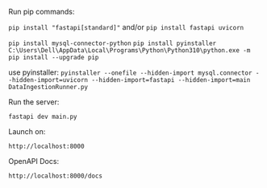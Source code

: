 Run pip commands:

`pip install "fastapi[standard]"` and/or `pip install fastapi uvicorn`

`pip install mysql-connector-python`
`pip install pyinstaller`
`C:\Users\Dell\AppData\Local\Programs\Python\Python310\python.exe -m pip install --upgrade pip`

use pyinstaller:
`pyinstaller --onefile --hidden-import mysql.connector --hidden-import=uvicorn --hidden-import=fastapi --hidden-import=main  DataIngestionRunner.py`

Run the server:

`fastapi dev main.py`

Launch on:

`http://localhost:8000`

OpenAPI Docs:

`http://localhost:8000/docs`

